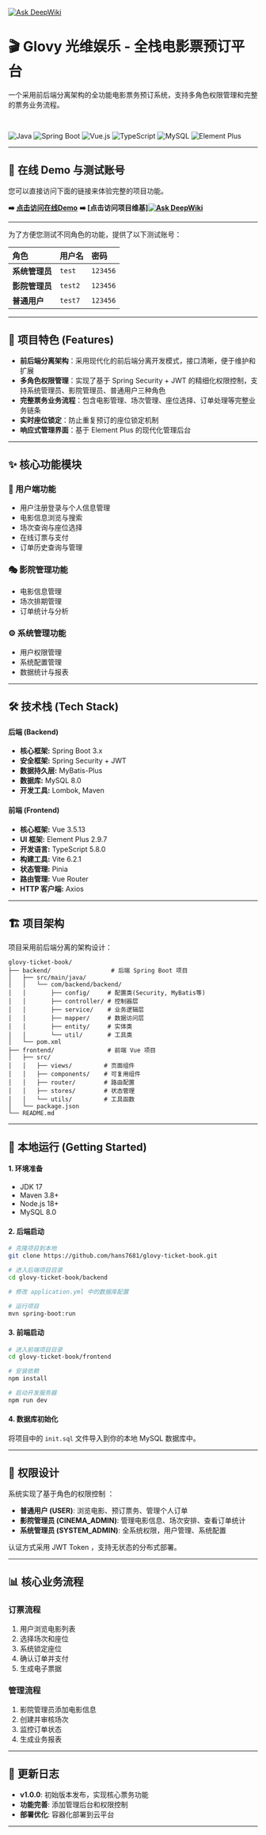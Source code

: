 [![Ask DeepWiki](https://deepwiki.com/badge.svg)](https://deepwiki.com/hans7681/glovy-ticket-book)


# 🎬 Glovy 光维娱乐 - 全栈电影票预订平台

一个采用前后端分离架构的全功能电影票务预订系统，支持多角色权限管理和完整的票务业务流程。

<br>

![Java](https://img.shields.io/badge/Java-17-blue)
![Spring Boot](https://img.shields.io/badge/Spring_Boot-3.x-green)
![Vue.js](https://img.shields.io/badge/Vue.js-3.5-green)
![TypeScript](https://img.shields.io/badge/TypeScript-5.8-blue)
![MySQL](https://img.shields.io/badge/MySQL-8.0-blue)
![Element Plus](https://img.shields.io/badge/Element_Plus-2.9-brightgreen)

---

## 🚀 在线 Demo 与测试账号

您可以直接访问下面的链接来体验完整的项目功能。

**➡️ [点击访问在线Demo](https://lkxyrmrjjfue.sealosbja.site)**
**➡️ [点击访问项目维基][![Ask DeepWiki](https://deepwiki.com/badge.svg)](https://deepwiki.com/hans7681/glovy-ticket-book)**

---

为了方便您测试不同角色的功能，提供了以下测试账号：

| 角色 | 用户名 | 密码 |
| :--- | :--- | :--- |
| **系统管理员** | `test` | `123456` |
| **影院管理员** | `test2` | `123456` |
| **普通用户** | `test7` | `123456` |

---

## 🌟 项目特色 (Features)

* **前后端分离架构**：采用现代化的前后端分离开发模式，接口清晰，便于维护和扩展
* **多角色权限管理**：实现了基于 Spring Security + JWT 的精细化权限控制，支持系统管理员、影院管理员、普通用户三种角色 
* **完整票务业务流程**：包含电影管理、场次管理、座位选择、订单处理等完整业务链条 
* **实时座位锁定**：防止重复预订的座位锁定机制 
* **响应式管理界面**：基于 Element Plus 的现代化管理后台 

---

## ✨ 核心功能模块

### 👥 用户端功能
- 用户注册登录与个人信息管理
- 电影信息浏览与搜索
- 场次查询与座位选择 
- 在线订票与支付
- 订单历史查询与管理

### 🎭 影院管理功能
- 电影信息管理
- 场次排期管理
- 订单统计与分析

### ⚙️ 系统管理功能
- 用户权限管理
- 系统配置管理
- 数据统计与报表

---

## 🛠️ 技术栈 (Tech Stack)

#### 后端 (Backend)
* **核心框架:** Spring Boot 3.x
* **安全框架:** Spring Security + JWT
* **数据持久层:** MyBatis-Plus
* **数据库:** MySQL 8.0
* **开发工具:** Lombok, Maven

#### 前端 (Frontend)
* **核心框架:** Vue 3.5.13
* **UI 框架:** Element Plus 2.9.7
* **开发语言:** TypeScript 5.8.0
* **构建工具:** Vite 6.2.1
* **状态管理:** Pinia
* **路由管理:** Vue Router
* **HTTP 客户端:** Axios

---

## 🏗️ 项目架构

项目采用前后端分离的架构设计：

```
glovy-ticket-book/
├── backend/                 # 后端 Spring Boot 项目
│   ├── src/main/java/
│   │   └── com/backend/backend/
│   │       ├── config/     # 配置类(Security, MyBatis等)
│   │       ├── controller/ # 控制器层
│   │       ├── service/    # 业务逻辑层
│   │       ├── mapper/     # 数据访问层
│   │       ├── entity/     # 实体类
│   │       └── util/       # 工具类
│   └── pom.xml
├── frontend/               # 前端 Vue 项目
│   ├── src/
│   │   ├── views/         # 页面组件
│   │   ├── components/    # 可复用组件
│   │   ├── router/        # 路由配置
│   │   ├── stores/        # 状态管理
│   │   └── utils/         # 工具函数
│   └── package.json
└── README.md
```

---

## 🚀 本地运行 (Getting Started)

#### 1. 环境准备
* JDK 17
* Maven 3.8+
* Node.js 18+
* MySQL 8.0

#### 2. 后端启动
```bash
# 克隆项目到本地
git clone https://github.com/hans7681/glovy-ticket-book.git

# 进入后端项目目录
cd glovy-ticket-book/backend

# 修改 application.yml 中的数据库配置

# 运行项目
mvn spring-boot:run
```

#### 3. 前端启动
```bash
# 进入前端项目目录
cd glovy-ticket-book/frontend

# 安装依赖
npm install

# 启动开发服务器
npm run dev
```

#### 4. 数据库初始化
将项目中的 `init.sql` 文件导入到你的本地 MySQL 数据库中。

---

## 🔐 权限设计

系统实现了基于角色的权限控制 ：

- **普通用户 (USER)**: 浏览电影、预订票务、管理个人订单
- **影院管理员 (CINEMA_ADMIN)**: 管理电影信息、场次安排、查看订单统计
- **系统管理员 (SYSTEM_ADMIN)**: 全系统权限，用户管理、系统配置

认证方式采用 JWT Token ，支持无状态的分布式部署。

---

## 📊 核心业务流程

### 订票流程
1. 用户浏览电影列表
2. 选择场次和座位
3. 系统锁定座位 
4. 确认订单并支付
5. 生成电子票据

### 管理流程
1. 影院管理员添加电影信息 
2. 创建并审核场次 
3. 监控订单状态 
4. 生成业务报表

---

## 🔄 更新日志

- **v1.0.0**: 初始版本发布，实现核心票务功能
- **功能完善**: 添加管理后台和权限控制
- **部署优化**: 容器化部署到云平台

---
